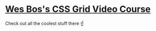 # [Wes Bos's CSS Grid Video Course](https://github.com/wesbos/css-grid)

Check out all the coolest stuff there ☝️
